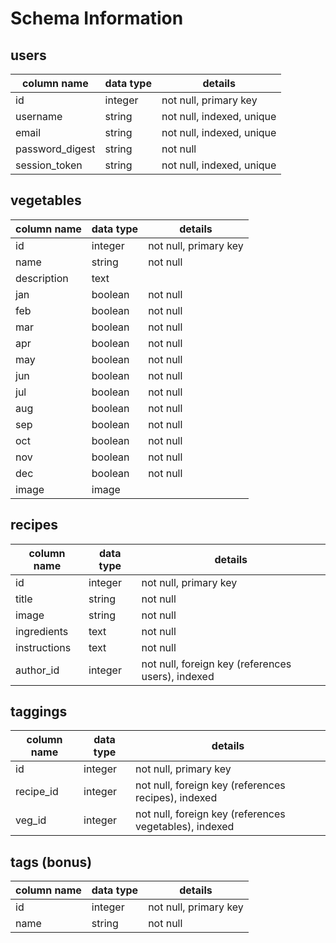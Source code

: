 # Schema Information

## users
column name     | data type | details
----------------|-----------|-----------------------
id              | integer   | not null, primary key
username        | string    | not null, indexed, unique
email           | string    | not null, indexed, unique
password_digest | string    | not null
session_token   | string    | not null, indexed, unique


## vegetables
column name | data type | details
------------|-----------|-----------------------
id          | integer   | not null, primary key
name        | string    | not null
description | text      |
jan         | boolean   | not null
feb         | boolean   | not null
mar         | boolean   | not null
apr         | boolean   | not null
may         | boolean   | not null
jun         | boolean   | not null
jul         | boolean   | not null
aug         | boolean   | not null
sep         | boolean   | not null
oct         | boolean   | not null
nov         | boolean   | not null
dec         | boolean   | not null
image       | image     |


## recipes
column name | data type | details
------------|-----------|-----------------------
id          | integer   | not null, primary key
title       | string    | not null
image       | string    | not null
ingredients | text      | not null
instructions| text      | not null
author_id   | integer   | not null, foreign key (references users), indexed


## taggings
column name | data type | details
------------|-----------|-----------------------
id          | integer   | not null, primary key
recipe_id   | integer   | not null, foreign key (references recipes), indexed
veg_id      | integer   | not null, foreign key (references vegetables), indexed

## tags (bonus)
column name | data type | details
------------|-----------|-----------------------
id          | integer   | not null, primary key
name        | string    | not null
